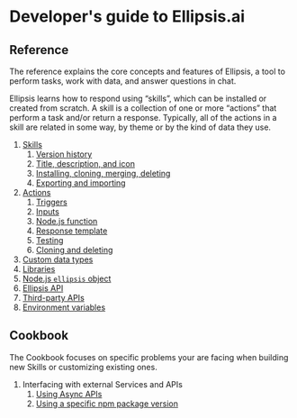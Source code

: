 # Developer's guide to Ellipsis.ai

## Reference

The reference explains the core concepts and features of Ellipsis, a tool to perform tasks, work with data, and answer questions in chat.

Ellipsis learns how to respond using “skills”, which can be installed or created from scratch. A skill is a collection of one or more “actions” that perform a task and/or return a response. Typically, all of the actions in a skill are related in some way, by theme or by the kind of data they use.

1. [Skills](reference/skills/index.md)
    1. [Version history](reference/skills/index.md#version-history)
    2. [Title, description, and icon](reference/skills/index.md#skill-details-the-title-description-and-icon)
    3. [Installing, cloning, merging, deleting](reference/skills/management.md)
    4. [Exporting and importing](reference/skills/index.md#exporting-skills)
2. [Actions](reference/actions/index.md)
    1. [Triggers](reference/actions/triggers.md)
    2. [Inputs](reference/actions/inputs.md)
    3. [Node.js function](reference/actions/function.md)
    4. [Response template](reference/actions/template.md)
    5. [Testing](reference/actions/testing.md)
    6. [Cloning and deleting](reference/actions/cloning_deleting.md)
3. [Custom data types](reference/data_types/index.md)
4. [Libraries](reference/libraries/index.md)
5. [Node.js `ellipsis` object](reference/ellipsis_object/index.md)
6. [Ellipsis API](reference/api/v1/overview)
7. [Third-party APIs](reference/third_party_apis/index.md)
8. [Environment variables](reference/environment_variables.md)

## Cookbook
The Cookbook focuses on specific problems your are facing when building new Skills
or customizing existing ones.

1. Interfacing with external Services and APIs
    1. [Using Async APIs](cookbook/async_api.md)
    2. [Using a specific npm package version](cookbook/npm_versioning.md)
